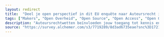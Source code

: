 ```yaml
---
layout: redirect
title:  "Deel je open perspectief in dit EU enquête naar Auteursrecht in onderwijs en onderzoek op afstand"
tags: ["Makers", "Open Overheid", "Open Source", "Open Access", "Open Onderzoek"]
description: "Auteursrechtwetten beïnvloeden jouw toegang tot kennis en cultuur! De Europese Commissie wil weten hoe. Dit onderzoek richt zich op licenties en uitzonderingen in het auteursrecht, met o.a. aandacht voor de impact op open source en open content. Jouw ervaringen en inzichten zijn cruciaal om de toekomst van digitale collecties vorm te geven. Deel jouw ervaring vóór 15 augustus 2024 en voeg ons open perspectief toe voor een evenwichtiger auteursrechtsysteem dat openheid en innovatie stimuleert."
source: "https://survey.alchemer.com/s3/7719289/8d3ad6735eae?snc%3D1721725444_669f7204e85af8.88217220%26sg_navigate%3Dstart%26sglocale%3Dnl-nl"
---
```

